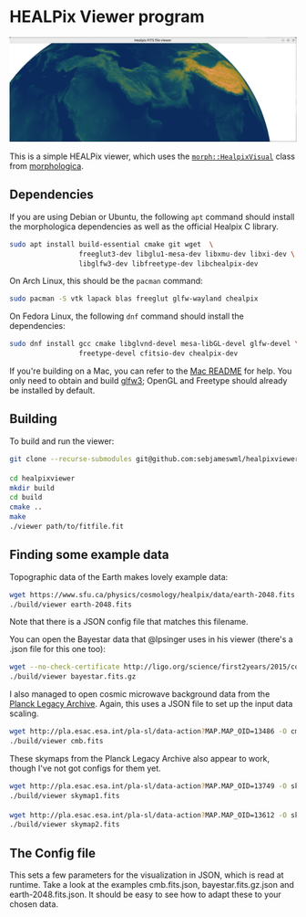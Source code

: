 # HEALPix Viewer program

![A view of Earth's topograpy](https://github.com/sebjameswml/healpixviewer/blob/main/images/Earth_on_the_viewer.png?raw=true)

This is a simple HEALPix viewer, which uses the [`morph::HealpixVisual`](https://github.com/ABRG-Models/morphologica/blob/main/morph/HealpixVisual.h) class from [morphologica](https://github.com/ABRG-Models/morphologica).

## Dependencies

If you are using Debian or Ubuntu, the following `apt` command should
install the morphologica dependencies as well as the official Healpix
C library.

```bash
sudo apt install build-essential cmake git wget  \
                 freeglut3-dev libglu1-mesa-dev libxmu-dev libxi-dev \
                 libglfw3-dev libfreetype-dev libchealpix-dev
```

On Arch Linux, this should be the `pacman` command:
```bash
sudo pacman -S vtk lapack blas freeglut glfw-wayland chealpix
```

On Fedora Linux, the following `dnf` command should install the dependencies:
```bash
sudo dnf install gcc cmake libglvnd-devel mesa-libGL-devel glfw-devel \
                 freetype-devel cfitsio-dev chealpix-dev
```

If you're building on a Mac, you can refer to the [Mac
README](https://github.com/ABRG-Models/morphologica/blob/main/README.build.mac.md#installation-dependencies-for-mac)
for help. You only need to obtain and build
[glfw3](https://github.com/ABRG-Models/morphologica/blob/main/README.build.mac.md#glfw3);
OpenGL and Freetype should already be installed by default.

## Building

To build and run the viewer:

```bash
git clone --recurse-submodules git@github.com:sebjameswml/healpixviewer

cd healpixviewer
mkdir build
cd build
cmake ..
make
./viewer path/to/fitfile.fit
```

## Finding some example data

Topographic data of the Earth makes lovely example data:

```bash
wget https://www.sfu.ca/physics/cosmology/healpix/data/earth-2048.fits
./build/viewer earth-2048.fits
```
Note that there is a JSON config file that matches this filename.

You can open the Bayestar data that @lpsinger uses in his viewer (there's a .json file for this one too):

```bash
wget --no-check-certificate http://ligo.org/science/first2years/2015/compare/18951/bayestar.fits.gz
./build/viewer bayestar.fits.gz
```

I also managed to open cosmic microwave background data from the [Planck Legacy Archive](http://pla.esac.esa.int/pla/#home). Again, this uses a JSON file to set up the input data scaling.

```bash
wget http://pla.esac.esa.int/pla-sl/data-action?MAP.MAP_OID=13486 -O cmb.fits
./build/viewer cmb.fits
```

These skymaps from the Planck Legacy Archive also appear to work, though I've not got configs for them yet.
```bash
wget http://pla.esac.esa.int/pla-sl/data-action?MAP.MAP_OID=13749 -O skymap1.fits
./build/viewer skymap1.fits

wget http://pla.esac.esa.int/pla-sl/data-action?MAP.MAP_OID=13612 -O skymap2.fits
./build/viewer skymap2.fits
```

## The Config file

This sets a few parameters for the visualization in JSON, which is read at runtime. Take a look at the examples cmb.fits.json, bayestar.fits.gz.json and earth-2048.fits.json. It should be easy to see how to adapt these to your chosen data.
